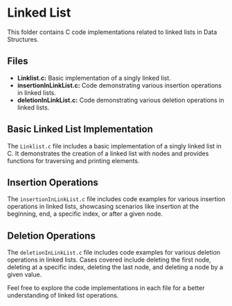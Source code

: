 # Linked List

This folder contains C code implementations related to linked lists in Data Structures.

## Files

- **Linklist.c:** Basic implementation of a singly linked list.
- **insertionInLinkList.c:** Code demonstrating various insertion operations in linked lists.
- **deletionInLinkList.c:** Code demonstrating various deletion operations in linked lists.

## Basic Linked List Implementation

The `Linklist.c` file includes a basic implementation of a singly linked list in C. It demonstrates the creation of a linked list with nodes and provides functions for traversing and printing elements.

## Insertion Operations

The `insertionInLinkList.c` file includes code examples for various insertion operations in linked lists, showcasing scenarios like insertion at the beginning, end, a specific index, or after a given node.

## Deletion Operations

The `deletionInLinkList.c` file includes code examples for various deletion operations in linked lists. Cases covered include deleting the first node, deleting at a specific index, deleting the last node, and deleting a node by a given value.

Feel free to explore the code implementations in each file for a better understanding of linked list operations.

